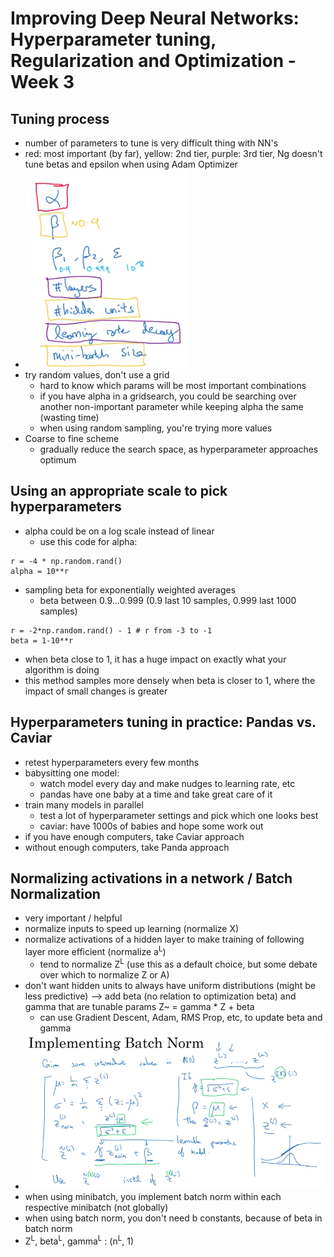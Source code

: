 # Improving Deep Neural Networks: Hyperparameter tuning, Regularization and Optimization - Week 3

## Tuning process

- number of parameters to tune is very difficult thing with NN's
- red: most important (by far), yellow: 2nd tier, purple: 3rd tier, Ng doesn't tune betas and epsilon when using Adam Optimizer
- ![img](https://github.com/chriseal/deep_learning_ai/blob/master/2_improvingDeepNeuralNetworks/week3/2wk3_hyperparam_priority.png)
- try random values, don't use a grid
  - hard to know which params will be most important combinations
  - if you have alpha in a gridsearch, you could be searching over another non-important parameter while keeping alpha the same (wasting time)
  - when using random sampling, you're trying more values
- Coarse to fine scheme
  - gradually reduce the search space, as hyperparameter approaches optimum
  
## Using an appropriate scale to pick hyperparameters

- alpha could be on a log scale instead of linear
  - use this code for alpha:
```
r = -4 * np.random.rand()
alpha = 10**r
```

- sampling beta for exponentially weighted averages
  - beta between 0.9...0.999 (0.9 last 10 samples, 0.999 last 1000 samples)
```
r = -2*np.random.rand() - 1 # r from -3 to -1
beta = 1-10**r
```

  - when beta close to 1, it has a huge impact on exactly what your algorithm is doing
  - this method samples more densely when beta is closer to 1, where the impact of small changes is greater

## Hyperparameters tuning in practice: Pandas vs. Caviar

- retest hyperparameters every few months
- babysitting one model:
  - watch model every day and make nudges to learning rate, etc
  - pandas have one baby at a time and take great care of it
- train many models in parallel
  - test a lot of hyperparameter settings and pick which one looks best
  - caviar: have 1000s of babies and hope some work out
- if you have enough computers, take Caviar approach
- without enough computers, take Panda approach

## Normalizing activations in a network / Batch Normalization

- very important / helpful
- normalize inputs to speed up learning (normalize X)
- normalize activations of a hidden layer to make training of following layer more efficient (normalize a<sup>L</sup>)
  - tend to normalize Z<sup>L</sup> (use this as a default choice, but some debate over which to normalize Z or A)
- don't want hidden units to always have uniform distributions (might be less predictive)
  --> add beta (no relation to optimization beta) and gamma that are tunable params
  Z~ = gamma * Z + beta
  - can use Gradient Descent, Adam, RMS Prop, etc, to update beta and gamma
- ![img](https://github.com/chriseal/deep_learning_ai/blob/master/2_improvingDeepNeuralNetworks/week3/2wk3_batch_norm.png)
- when using minibatch, you implement batch norm within each respective minibatch (not globally)
- when using batch norm, you don't need b constants, because of beta in batch norm
- Z<sup>L</sup>, beta<sup>L</sup>, gamma<sup>L</sup> : (n<sup>L</sup>, 1)





